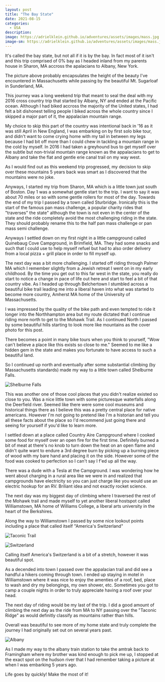```yaml
---
layout: post
title: "The Bay State"
date: 2021-08-15
categories:
  - USA
description:
image: https://adrielklein.github.io/adventures/assets/images/mass.jpg
image-sm: https://adrielklein.github.io/adventures/assets/images/mass.jpg
---
```


It's called the bay state, but not all if it is by the bay. In fact most of it isn't and this trip comprised of 0% bay as I headed inland from my parents house in Sharon, MA accross the apalacians to Albany, New York.

The picture above probably encapsulates the height of the beauty I've encountered in Massachusetts while passing by the beautiful Mt. Sugarloaf in Sunderland, MA.

This journey was a long weekend trip that meant to seal the deal with my 2016 cross country trip that started by Albany, NY and ended at the Pacific ocean. Although I had biked accross the majority of the United states, I had felt a bit dishonest telling people I biked across the whole country since I skipped a major part of it, the appalacian mountain range.

My choice to skip this part of the country was intentional back in '16 as it was still April in New England, I was embarking on by first solo bike tour, and didn't want to come crying home with my tail in between my legs because I had bit off more than I could chew in tackling a mountain range in the cold by myself. In 2016 I had taken a greyhound bus to get myself over the subtle but non-trivial mountain range known as the appalacians to get to Albany and take the flat and gentle erie canal trail on my way west.

As I would find out as this weekend trip progressed, my decision to skip over these mountains 5 years back was smart as I discovered that the mountains were no joke.

Anyways, I started my trip from Sharon, MA which is a little town just south of Boston. Day 1 was a somewhat gentle start to the trip. I want to say it was about 70 miles or so with some gentle rollers for most of the day. Towards the end of my trip I passed by a town called Sturbridge. Ironically this is the start of the famous pan mass challenge, a popular charity rides that "traverses" the state" although the town is not even in the center of the state and the ride completely avoid the most challenging riding in the state. They should probably rename this to the half pan mass challenge or pan mass semi challenge.

Anyways I settled down on my first night in a little campground called Quinebaug Cove Campground, in Brimfield, MA. They had some snacks and such that I could use to help myself refuel but had to also order delivery from a local pizza + grill place in order to fill myself up.

The next day was a bit more challenging. I started off riding through Palmer MA which I remember slightly from a Jewish retreat I went on in my early childhood. By the time you get out to this far west in the state, you really do start to notice a change in pace of life out here and start to feel a bit of that country vibe. As I headed up through Belchertown I stumbled across a beautiful bike trail leading me into a liberal haven into what was started to become more country, Amherst MA home of the University of Massachusetts.

I was impressed by the quality of the bike path and even tempted to ride it longer into the Northhampton area but my route dictated that I continue riding more north to get to the Mohawk Trail. As I continued North I passed by some beautiful hills starting to look more like mountains as the cover photo for this post.

There becomes a point in many bike tours when you think to yourself, "Wow can't believe a place like this exists so close to me." Seemed to me like a hidden gem in the state and makes you fortunate to have access to such a beautiful land.

So I continued up north and eventually after some substantial climbing (by Massachusetts standards) made my way to a little town called Shelburne Falls.

![Shelburne Falls](https://adrielklein.github.io/adventures/assets/images/shelburneFalls.jpg)

This was another one of those cool places that you didn't realize existed so close to you. Was a nice little town with some picturesque waterfalls along the Deerfield river. Seemed like there were some cool museums and historical things there as I believe this was a pretty central place for native americans. However I'm not going to pretend like I'm a historian and tell you all these facts about the place so I'd recommend just going there and seeing for yourself if you'd like to learn more.

I settled down at a place called Country Aire Campground where I cooked some food for myself over an open fire for the first time. Definitely burned a bit of meat at there's no knob to turn down the heat on an open flame and didn't quite want to endure a 3rd degree burn by picking up a burning piece of wood with my bare hand and placing it on the side. However some of the food was cooked to perfection so I can't say I f'ed up all the way.

There was a dude with a Tesla at the Campground. I was wondering how he went about charging in a rural area like we were in and realized that campgrounds have electricity so you can just charge like you would use an electric hookup for an RV. Briliant idea and not exactly rocket science.

The next day was my biggest day of climbing where I traversed the rest of the Mohawk trail and made myself to yet another liberal hostspot called Williamstown, MA home of Williams College, a liberal arts university in the heart of the Berkshires.

Along the way to Williamstown I passed by some nice lookout points including a place that called itself "America's Switzerland"

![Taconic Trail](https://adrielklein.github.io/adventures/assets/images/taconicTrail.jpg)

![Switzerland](https://adrielklein.github.io/adventures/assets/images/switzerland.jpg)

Calling itself America's Switzerland is a bit of a stretch, however it was beautiful spot.

As a decended into town I passed over the appalacian trail and did see a handful a hikers coming through town. I ended up staying in motel in Williamstown where it was nice to enjoy the amenties of a roof, bed, place to wash and dry my belongings, my own shower, etc. Sometimes you got to camp a couple nights in order to truly appreciate having a roof over your head.

The next day of riding would be my last of the trip. I did a good amount of climbing the next day as the ride from MA to NY passing over the "Taconic Ridge" as would definitly classify as mountains rather than hills.

Overall was beautiful to see more of my home state and truly complete the journey I had originally set out on several years past.

![Albany](https://adrielklein.github.io/adventures/assets/images/timeLapse.jpg)

As I made my way to the albany train station to take the amtrak back to Framingham where my brother was kind enough to pick me up, I stopped at the exact spot on the hudson river that I had remember taking a picture at when I was embarking 5 years ago.

Life goes by quickly! Make the most of it!
